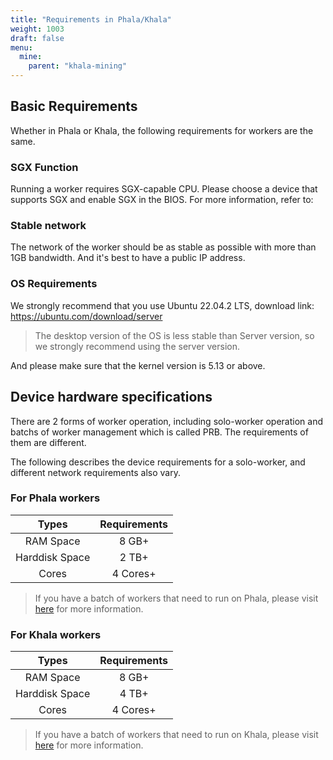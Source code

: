 ```yaml
---
title: "Requirements in Phala/Khala"
weight: 1003
draft: false
menu:
  mine:
    parent: "khala-mining"
---
```


## Basic Requirements

Whether in Phala or Khala, the following requirements for workers are the same.

### SGX Function

Running a worker requires SGX-capable CPU. Please choose a device that supports SGX and enable SGX in the BIOS.
For more information, refer to:

### Stable network

The network of the worker should be as stable as possible with more than 1GB bandwidth. And it's best to have a public IP address.

### OS Requirements

We strongly recommend that you use Ubuntu 22.04.2 LTS, download link: https://ubuntu.com/download/server

> The desktop version of the OS is less stable than Server version, so we strongly recommend using the server version.

And please make sure that the kernel version is 5.13 or above.

## Device hardware specifications

There are 2 forms of worker operation, including solo-worker operation and batchs of worker management which is called PRB. The requirements of them are different. 

The following describes the device requirements for a solo-worker, and different network requirements also vary.

### For Phala workers

|Types|Requirements|
|:----------:|:----------:|
|RAM Space|8 GB+|
|Harddisk Space|2 TB+|
|Cores|4 Cores+|

> If you have a batch of workers that need to run on Phala, please visit [here]() for more information.

### For Khala workers

|Types|Requirements|
|:----------:|:----------:|
|RAM Space|8 GB+|
|Harddisk Space|4 TB+|
|Cores|4 Cores+|

> If you have a batch of workers that need to run on Khala, please visit [here]() for more information.
